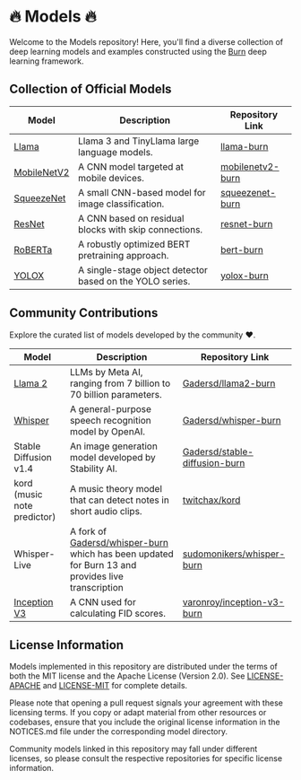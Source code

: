 # 🔥 Models 🔥

Welcome to the Models repository! Here, you'll find a diverse collection of deep learning models and
examples constructed using the [Burn](https://github.com/burn-rs/burn) deep learning framework.

## Collection of Official Models

| Model                                           | Description                                              | Repository Link                       |
|-------------------------------------------------|----------------------------------------------------------|---------------------------------------|
| [Llama](https://github.com/meta-llama/llama3)   | Llama 3 and TinyLlama large language models.             | [llama-burn](llama-burn/)             |
| [MobileNetV2](https://arxiv.org/abs/1801.04381) | A CNN model targeted at mobile devices.                  | [mobilenetv2-burn](mobilenetv2-burn/) |
| [SqueezeNet](https://arxiv.org/abs/1602.07360)  | A small CNN-based model for image classification.        | [squeezenet-burn](squeezenet-burn/)   |
| [ResNet](https://arxiv.org/abs/1512.03385)      | A CNN based on residual blocks with skip connections.    | [resnet-burn](resnet-burn/)           |
| [RoBERTa](https://arxiv.org/abs/1907.11692)     | A robustly optimized BERT pretraining approach.          | [bert-burn](bert-burn/)               |
| [YOLOX](https://arxiv.org/abs/2107.08430)       | A single-stage object detector based on the YOLO series. | [yolox-burn](yolox-burn/)             |

## Community Contributions

Explore the curated list of models developed by the community ♥.

| Model                                            | Description                                                       | Repository Link                                                                   |
|--------------------------------------------------|-------------------------------------------------------------------|-----------------------------------------------------------------------------------|
| [Llama 2](https://arxiv.org/abs/2307.09288)      | LLMs by Meta AI, ranging from 7 billion to 70 billion parameters. | [Gadersd/llama2-burn](https://github.com/Gadersd/llama2-burn)                     |
| [Whisper](https://arxiv.org/abs/2212.04356)      | A general-purpose speech recognition model by OpenAI.             | [Gadersd/whisper-burn](https://github.com/Gadersd/whisper-burn)                   |
| Stable Diffusion v1.4                            | An image generation model developed by Stability AI.              | [Gadersd/stable-diffusion-burn](https://github.com/Gadersd/stable-diffusion-burn) |
| kord (music note predictor)                      | A music theory model that can detect notes in short audio clips.  | [twitchax/kord](https://github.com/twitchax/kord)                                 |
| Whisper-Live                                     | A fork of [Gadersd/whisper-burn](https://github.com/Gadersd/whisper-burn) which has been updated for Burn 13 and provides live transcription | [sudomonikers/whisper-burn](https://github.com/sudomonikers/whisper-burn) |
| [Inception V3](https://arxiv.org/abs/1512.00567) | A CNN used for calculating FID scores.                            | [varonroy/inception-v3-burn](https://github.com/varonroy/inception-v3-burn/)      |

## License Information

Models implemented in this repository are distributed under the terms of both the MIT license and
the Apache License (Version 2.0). See [LICENSE-APACHE](./LICENSE-APACHE) and
[LICENSE-MIT](./LICENSE-MIT) for complete details.

Please note that opening a pull request signals your agreement with these licensing terms. If you
copy or adapt material from other resources or codebases, ensure that you include the original
license information in the NOTICES.md file under the corresponding model directory.

Community models linked in this repository may fall under different licenses, so please consult the
respective repositories for specific license information.
